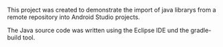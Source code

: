 This project was created to demonstrate the import of java librarys from a remote repository into Android Studio projects. 

The Java source code was written using the Eclipse IDE und the gradle- build tool.
